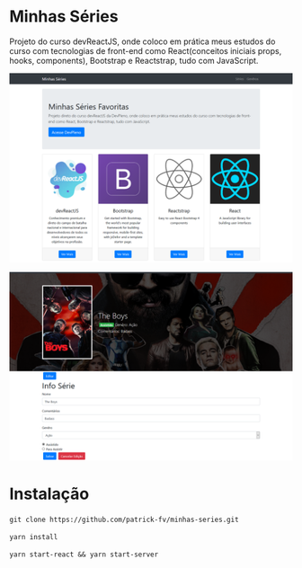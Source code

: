 # Minhas Séries

Projeto do curso devReactJS, onde coloco em prática meus estudos do curso com tecnologias de front-end como React(conceitos iniciais props, hooks, components), Bootstrap e Reactstrap, tudo com JavaScript.


[![](./image/img2.png)]()

[![](./image/img1.png)]()

# Instalação

`git clone https://github.com/patrick-fv/minhas-series.git`

`yarn install`

`yarn start-react && yarn start-server`
